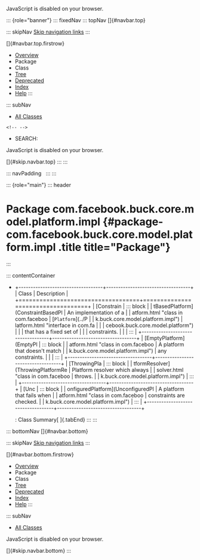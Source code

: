<div>

JavaScript is disabled on your browser.

</div>

::: {role="banner"}
::: fixedNav
::: topNav
[]{#navbar.top}

::: skipNav
[Skip navigation links](#skip.navbar.top "Skip navigation links")
:::

[]{#navbar.top.firstrow}

-   [Overview](../../../../../../../index.html)
-   Package
-   Class
-   [Tree](package-tree.html)
-   [Deprecated](../../../../../../../deprecated-list.html)
-   [Index](../../../../../../../index-all.html)
-   [Help](../../../../../../../help-doc.html)
:::

::: subNav
-   [All Classes](../../../../../../../allclasses.html)

```{=html}
<!-- -->
```
-   SEARCH:

<div>

<div>

JavaScript is disabled on your browser.

</div>

</div>

[]{#skip.navbar.top}
:::
:::

::: navPadding
 
:::
:::

::: {role="main"}
::: header
# Package com.facebook.buck.core.model.platform.impl {#package-com.facebook.buck.core.model.platform.impl .title title="Package"}
:::

::: contentContainer
-   +-----------------------------------+-----------------------------------+
    | Class                             | Description                       |
    +===================================+===================================+
    | [Constrain                        | ::: block                         |
    | tBasedPlatform](ConstraintBasedPl | An implementation of a            |
    | atform.html "class in com.faceboo | [`Platform`](../P                 |
    | k.buck.core.model.platform.impl") | latform.html "interface in com.fa |
    |                                   | cebook.buck.core.model.platform") |
    |                                   | that has a fixed set of           |
    |                                   | constraints.                      |
    |                                   | :::                               |
    +-----------------------------------+-----------------------------------+
    | [EmptyPlatform](EmptyPl           | ::: block                         |
    | atform.html "class in com.faceboo | A platform that doesn\'t match    |
    | k.buck.core.model.platform.impl") | any constraints.                  |
    |                                   | :::                               |
    +-----------------------------------+-----------------------------------+
    | [ThrowingPla                      | ::: block                         |
    | tformResolver](ThrowingPlatformRe | Platform resolver which always    |
    | solver.html "class in com.faceboo | throws.                           |
    | k.buck.core.model.platform.impl") | :::                               |
    +-----------------------------------+-----------------------------------+
    | [Unc                              | ::: block                         |
    | onfiguredPlatform](UnconfiguredPl | A platform that fails when        |
    | atform.html "class in com.faceboo | constraints are checked.          |
    | k.buck.core.model.platform.impl") | :::                               |
    +-----------------------------------+-----------------------------------+

    : Class Summary[ ]{.tabEnd}
:::
:::

::: bottomNav
[]{#navbar.bottom}

::: skipNav
[Skip navigation links](#skip.navbar.bottom "Skip navigation links")
:::

[]{#navbar.bottom.firstrow}

-   [Overview](../../../../../../../index.html)
-   Package
-   Class
-   [Tree](package-tree.html)
-   [Deprecated](../../../../../../../deprecated-list.html)
-   [Index](../../../../../../../index-all.html)
-   [Help](../../../../../../../help-doc.html)
:::

::: subNav
-   [All Classes](../../../../../../../allclasses.html)

<div>

<div>

JavaScript is disabled on your browser.

</div>

</div>

[]{#skip.navbar.bottom}
:::
